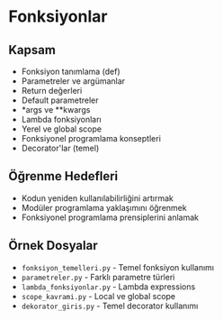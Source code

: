 # Fonksiyonlar

## Kapsam
- Fonksiyon tanımlama (def)
- Parametreler ve argümanlar
- Return değerleri
- Default parametreler
- *args ve **kwargs
- Lambda fonksiyonları
- Yerel ve global scope
- Fonksiyonel programlama konseptleri
- Decorator'lar (temel)

## Öğrenme Hedefleri
- Kodun yeniden kullanılabilirliğini artırmak
- Modüler programlama yaklaşımını öğrenmek
- Fonksiyonel programlama prensiplerini anlamak

## Örnek Dosyalar
- `fonksiyon_temelleri.py` - Temel fonksiyon kullanımı
- `parametreler.py` - Farklı parametre türleri
- `lambda_fonksiyonlar.py` - Lambda expressions
- `scope_kavrami.py` - Local ve global scope
- `dekorator_giris.py` - Temel decorator kullanımı